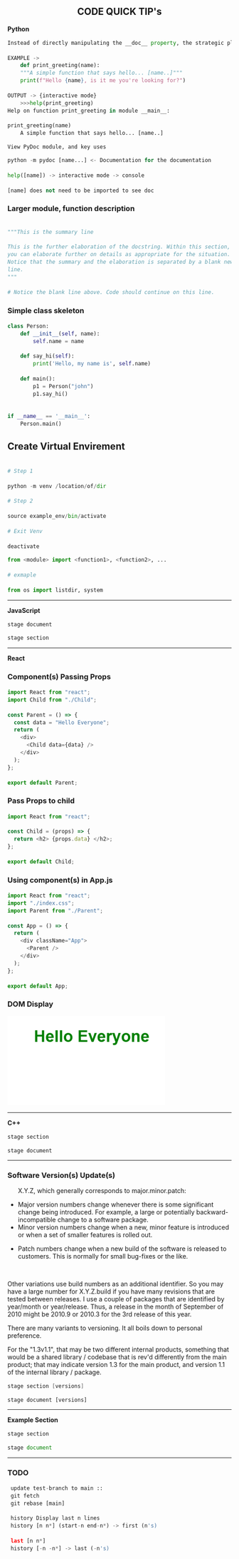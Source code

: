 <h2 align="center">
    <strong>CODE QUICK TIP's</strong>
</h2>

<p> 								
<strong>Python</strong>
</p>

```python
Instead of directly manipulating the __doc__ property, the strategic placement of the string literal directly below the object will automatically set the __doc__ value:

EXAMPLE ->
    def print_greeting(name):
    """A simple function that says hello... [name..]"""
    print(f"Hello {name}, is it me you're looking for?")

OUTPUT -> {interactive mode}
    >>>help(print_greeting)
Help on function print_greeting in module __main__:

print_greeting(name)
    A simple function that says hello... [name..]
```

```console
View PyDoc module, and key uses
```

```python
python -m pydoc [name...] <- Documentation for the documentation

help([name]) -> interactive mode -> console

[name] does not need to be imported to see doc
```

<h3>Larger module, function description</h3>

```python

"""This is the summary line

This is the further elaboration of the docstring. Within this section,
you can elaborate further on details as appropriate for the situation.
Notice that the summary and the elaboration is separated by a blank new
line.
"""

# Notice the blank line above. Code should continue on this line.

```

<h3>Simple class skeleton</h3>

```python 
class Person:
    def __init__(self, name):
        self.name = name

    def say_hi(self):
        print('Hello, my name is', self.name)

    def main():
        p1 = Person("john")
        p1.say_hi()


if __name__ == '__main__':
    Person.main()

```

<h2>
Create Virtual Envirement
</h2>

```python

# Step 1

python -m venv /location/of/dir

# Step 2

source example_env/bin/activate

# Exit Venv

deactivate

```

```python
from <module> import <function1>, <function2>, ...

# exmaple

from os import listdir, system
```


<hr>

<p>
<strong>JavaScript</strong>
</p>

```console
stage document
```

```javascript
stage section
```

<hr>
<p>

<strong>React</strong>

</p>

<h3>Component(s) Passing Props</h3>

```javascript
import React from "react";
import Child from "./Child";

const Parent = () => {
  const data = "Hello Everyone";
  return (
    <div>
      <Child data={data} />
    </div>
  );
};

export default Parent;
```

<h3>Pass Props to child</h3>

```javascript
import React from "react";

const Child = (props) => {
  return <h2> {props.data} </h2>;
};

export default Child;
```

<h3>Using component(s) in App.js</h3>

```javascript
import React from "react";
import "./index.css";
import Parent from "./Parent";

const App = () => {
  return (
    <div className="App">
      <Parent />
    </div>
  );
};

export default App;
```

<h3>DOM Display</h3>

![](images/sampleOutputReact.png)

<hr>
<p>

<strong>C++</strong>

</p>

```c++
stage section
```

```console
stage document
```

<hr>
<h3>
<strong>Software Version(s) Update(s)</strong>
</h3>
<p>
<div>
    <ul id="first_set">
    <p>
        X.Y.Z, which generally corresponds to major.minor.patch:
    </p>
       <li class="item"> Major version numbers change whenever there is some significant change being introduced. For example, a large or potentially backward-incompatible change to a software package. </li>
       <li class="item"> Minor version numbers change when a new, minor feature is introduced or when a set of smaller features is rolled out. </li>
    </ul>
    <ul id="second_Set">
        <li class="item">Patch numbers change when a new build of the software is released to customers. This is normally for small bug-fixes or the like. </li></ul>
       <br><p>Other variations use build numbers as an additional identifier. So you may have a large number for X.Y.Z.build if you have many revisions that are tested between releases. I use a couple of packages that are identified by year/month or year/release. Thus, a release in the month of September of 2010 might be 2010.9 or 2010.3 for the 3rd release of this year.

There are many variants to versioning. It all boils down to personal preference.

For the "1.3v1.1", that may be two different internal products, something that would be a shared library / codebase that is rev'd differently from the main product; that may indicate version 1.3 for the main product, and version 1.1 of the internal library / package.</p>

</div>
</p>

```c++
stage section [versions]
```

```console
stage document [versions]
```

<hr>
<p>

<strong>Example Section</strong>

</p>

```javascript
stage section
```

```javascript
stage document
```

<hr>

<h3>TODO</h3>

```python
 update test-branch to main ::
 git fetch
 git rebase [main]

 history Display last n lines
 history [n n*] (start-n end-n*) -> first (n's)

 last [n n*]
 history [-n -n*] -> last (-n's)
```

